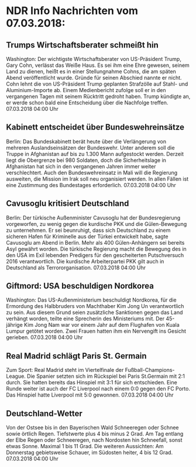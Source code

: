 # NDR Info Nachrichten vom 07.03.2018:


## Trumps Wirtschaftsberater schmeißt hin
Washington: Der wichtigste Wirtschaftsberater von US-Präsident Trump, Gary Cohn, verlässt das Weiße Haus. Es sei ihm eine Ehre gewesen, seinem Land zu dienen, heißt es in einer Stellungnahme Cohns, die am späten Abend veröffentlicht wurde. Gründe für seinen Abschied nannte er nicht. Cohn lehnt die von US-Präsident Trump geplanten Strafzölle auf Stahl- und Aluminium-Importe ab. Einem Medienbericht zufolge soll er in den vergangenen Tagen mit seinem Rücktritt gedroht haben. Trump kündigte an, er werde schon bald eine Entscheidung über die Nachfolge treffen. 07.03.2018 04:00 Uhr 

## Kabinett entscheidet über Bundeswehreinsätze
Berlin: Das Bundeskabinett berät heute über die Verlängerung von mehreren Auslandseinsätzen der Bundeswehr. Unter anderem soll die Truppe in Afghanistan auf bis zu 1.300 Mann aufgestockt werden. Derzeit liegt die Obergrenze bei 980 Soldaten, doch die Sicherheitslage in Afghanistan hat sich in den vergangenen Jahren immer weiter verschlechtert. Auch den Bundeswehreinsatz in Mali will die Regierung ausweiten, die Mission im Irak soll neu organisiert werden. In allen Fällen ist eine Zustimmung des Bundestages erforderlich. 07.03.2018 04:00 Uhr 

## Cavusoglu kritisiert Deutschland
Berlin: Der türkische Außenminister Cavusoglu hat der Bundesregierung vorgeworfen, zu wenig gegen die kurdische PKK und die Gülen-Bewegung zu unternehmen. Er sei beunruhigt, dass sich Deutschland zu einem sicheren Hafen für Kriminelle aus der Türkei entwickelt habe, sagte Cavusoglu am Abend in Berlin. Mehr als 400 Gülen-Anhängern sei bereits Asyl gewährt worden. Die türkische Regierung macht die Bewegung des in den USA im Exil lebenden Predigers für den gescheiterten Putschversuch 2016 verantwortlich. Die kurdische Arbeiterpartei PKK gilt auch in Deutschland als Terrororganisation. 07.03.2018 04:00 Uhr 

## Giftmord: USA beschuldigen Nordkorea
Washington: Das US-Außenministerium beschuldigt Nordkorea, für die Ermordung des Halbbruders von Machthaber Kim Jong Un verantwortlich zu sein. Aus diesem Grund seien zusätzliche Sanktionen gegen das Land verhängt worden, teilte eine Sprecherin des Ministeriums mit. Der 45-jährige Kim Jong Nam war vor einem Jahr auf dem Flughafen von Kuala Lumpur getötet worden. Zwei Frauen hatten ihm ein Nervengift ins Gesicht gerieben. 07.03.2018 04:00 Uhr 

## Real Madrid schlägt Paris St. Germain
Zum Sport:		Real Madrid steht im Viertelfinale der Fußball-Champions-League. Die Spanier setzten sich im Rückspiel bei Paris St.Germain mit 2:1 durch. Sie hatten bereits das Hinspiel mit 3:1 für sich entschieden. Eine Runde weiter ist auch der FC Liverpool nach einem 0:0 gegen den FC Porto. Das Hinspiel hatte Liverpool mit 5:0 gewonnen. 07.03.2018 04:00 Uhr 

## Deutschland-Wetter
Von der Ostsee bis in den Bayerischen Wald Schneeregen oder Schnee sowie örtlich Regen. Tiefstwerte plus 4 bis minus 2 Grad. Am Tag entlang der Elbe Regen oder Schneeregen, nach Nordosten hin Schneefall, sonst etwas Sonne. Maximal 1 bis 11 Grad. Die weiteren Aussichten: Am Donnerstag gebietsweise Schauer, im Südosten heiter, 4 bis 12 Grad. 07.03.2018 04:00 Uhr 
